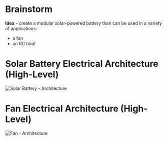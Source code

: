 # Brainstorm

**Idea** - create a modular solar-powered battery than can be used in a variety of applications:
- a fan
- an RC boat

# Solar Battery Electrical Architecture (High-Level)
![Solar Battery - Architecture](https://github.com/user-attachments/assets/b28c5ded-35dc-4637-b27f-5611bb929e78)

# Fan Electrical Architecture (High-Level)
![Fan - Architecture](https://github.com/user-attachments/assets/40f41345-3391-48f1-ab37-0c3425a5de20)

